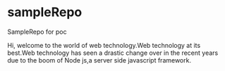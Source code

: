 # sampleRepo
SampleRepo for poc

Hi, welcome to the world of web technology.Web technology at its best.Web technology has seen a drastic change over in the recent years due to the boom of Node js,a server side javascript framework.
